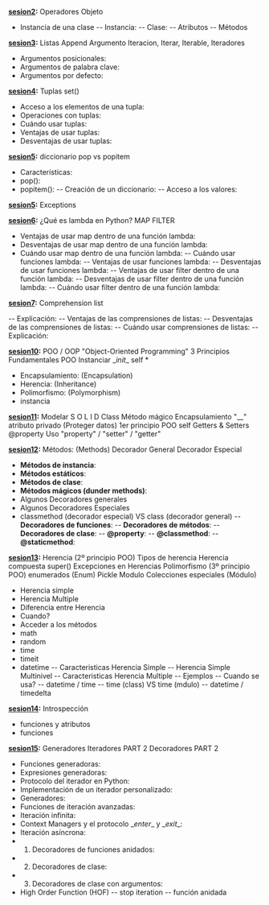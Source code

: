 **[sesion2](./sesion2/sesion2.md):**
Operadores
Objeto
- Instancia de una clase
-- Instancia:
-- Clase:
-- Atributos
-- Métodos

**[sesion3](./sesion3/session3.md):**
Listas
Append
Argumento
Iteracion, Iterar, Iterable, Iteradores
- Argumentos posicionales:
- Argumentos de palabra clave:
- Argumentos por defecto:


**[sesion4](./sesion4/sesion4.md):**
Tuplas
set()
- Acceso a los elementos de una tupla:
- Operaciones con tuplas:
- Cuándo usar tuplas:
- Ventajas de usar tuplas:
- Desventajas de usar tuplas:


**[sesion5](./sesion5/diccionario.md):**
diccionario
pop vs popitem
- Características:
- pop():
- popitem():
-- Creación de un diccionario:
-- Acceso a los valores:

**[sesion5](./sesion5/exceptions.md):**
Exceptions



**[sesion6](./sesion6/lambda.md):**
¿Qué es lambda en Python?
MAP
FILTER
- Ventajas de usar map dentro de una función lambda:
- Desventajas de usar map dentro de una función lambda:
- Cuándo usar map dentro de una función lambda:
-- Cuándo usar funciones lambda:
-- Ventajas de usar funciones lambda:
-- Desventajas de usar funciones lambda:
-- Ventajas de usar filter dentro de una función lambda:
-- Desventajas de usar filter dentro de una función lambda:
-- Cuándo usar filter dentro de una función lambda:

**[sesion7](./sesion7/sesion7.md):**
Comprehension list

-- Explicación:
-- Ventajas de las comprensiones de listas:
-- Desventajas de las comprensiones de listas:
-- Cuándo usar comprensiones de listas:
-- Explicación:

**[sesion10](./sesion10/POO_sesion10.md):**
POO / OOP "Object-Oriented Programming"
3 Principios Fundamentales POO
Instanciar
\__init__
self
\*
- Encapsulamiento: (Encapsulation)
- Herencia: (Inheritance)
- Polimorfismo: (Polymorphism)
- instancia


**[sesion11](./sesion11/sesion11.md):**
Modelar
S O L I D
Class
Método mágico
Encapsulamiento "__"  atributo privado (Proteger datos) 1er principio POO
self
Getters & Setters
@property
Uso "property" / "setter" / "getter"



**[sesion12](./sesion12/sesion12.md):**
Métodos: (Methods)
Decorador General
Decorador Especial
- **Métodos de instancia**:
- **Métodos estáticos**:
- **Métodos de clase**:
- **Métodos mágicos (dunder methods)**:
- Algunos Decoradores generales
- Algunos Decoradores Especiales
- classmethod (decorador especial) VS class (decorador general)
-- **Decoradores de funciones**:
-- **Decoradores de métodos**:
-- **Decoradores de clase**:
-- **@property**:
-- **@classmethod**:
-- **@staticmethod**:

**[sesion13](./sesion13/sesion13.md):**
Herencia (2º principio POO)
Tipos de herencia
Herencia compuesta
super()
Excepciones en Herencias
Polimorfismo (3º principio POO)
enumerados (Enum)
Pickle
Modulo
Colecciones especiales (Módulo)
- Herencia simple
- Herencia Multiple
- Diferencia entre Herencia
- Cuando?
- Acceder a los métodos
- math
- random
- time
- timeit
- datetime
-- Caracteristicas Herencia Simple
-- Herencia Simple Multinivel
-- Caracteristicas Herencia Multiple
-- Ejemplos
-- Cuando se usa?
-- datetime / time
-- time (class) VS time (mdulo)
-- datetime / timedelta

**[sesion14](./sesion14/sesion14.md):**
Introspección
- funciones y atributos
- funciones


**[sesion15](./sesion15/sesion15.md):**
Generadores
Iteradores PART 2
Decoradores PART 2
- Funciones generadoras:
- Expresiones generadoras:
- Protocolo del iterador en Python:
- Implementación de un iterador personalizado:
- Generadores:
- Funciones de iteración avanzadas:
- Iteración infinita:
- Context Managers y el protocolo \__enter__ y \__exit__:
- Iteración asíncrona:
- 1. Decoradores de funciones anidados:
- 2. Decoradores de clase:
- 3. Decoradores de clase con argumentos:
- High Order Function (HOF)
-- stop iteration
-- función anidada
